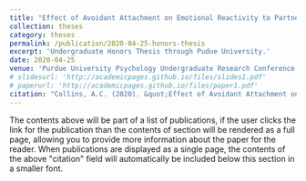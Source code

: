 ```yaml
---
title: "Effect of Avoidant Attachment on Emotional Reactivity to Partner's Face"
collection: theses
category: theses
permalink: /publication/2020-04-25-honors-thesis
excerpt: 'Undergraduate Honors Thesis through Pudue University.'
date: 2020-04-25
venue: 'Purdue University Psychology Undergraduate Research Conference'
# slidesurl: 'http://academicpages.github.io/files/slides1.pdf'
# paperurl: 'http://academicpages.github.io/files/paper1.pdf'
citation: "Collins, A.C. (2020). &quot;Effect of Avoidant Attachment on Emotional Reactivity to Partner's Face .&quot; <i>Purdue University Undergraduate Research Conference</i>. 1(1)."
---
```


The contents above will be part of a list of publications, if the user clicks the link for the publication than the contents of section will be rendered as a full page, allowing you to provide more information about the paper for the reader. When publications are displayed as a single page, the contents of the above "citation" field will automatically be included below this section in a smaller font.
